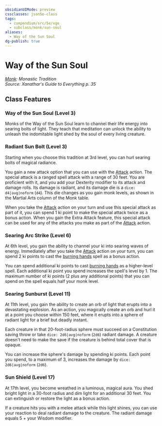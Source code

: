 ```yaml
---
obsidianUIMode: preview
cssclasses: json5e-class
tags:
  - compendium/src/5e/xge
  - subclass/monk/sun-soul
aliases:
  - Way of the Sun Soul
dg-publish: true
---
```

# Way of the Sun Soul
*[Monk](monk.md): Monastic Tradition*  
*Source: Xanathar's Guide to Everything p. 35*  


## Class Features

### Way of the Sun Soul (Level 3)

Monks of the Way of the Sun Soul learn to channel their life energy into searing bolts of light. They teach that meditation can unlock the ability to unleash the indomitable light shed by the soul of every living creature.

### Radiant Sun Bolt (Level 3)

Starting when you choose this tradition at 3rd level, you can hurl searing bolts of magical radiance.

You gain a new attack option that you can use with the [Attack](/3-Mechanics/CLI/rules/actions.md#Attack) action. The special attack is a ranged spell attack with a range of 30 feet. You are proficient with it, and you add your Dexterity modifier to its attack and damage rolls. Its damage is radiant, and its damage die is a `dice: d4|avg|noform` (`d4`). This die changes as you gain monk levels, as shown in the Martial Arts column of the Monk table.

When you take the [Attack](/3-Mechanics/CLI/rules/actions.md#Attack) action on your turn and use this special attack as part of it, you can spend 1 ki point to make the special attack twice as a bonus action. When you gain the Extra Attack feature, this special attack can be used for any of the attacks you make as part of the [Attack](/3-Mechanics/CLI/rules/actions.md#Attack) action.

### Searing Arc Strike (Level 6)

At 6th level, you gain the ability to channel your ki into searing waves of energy. Immediately after you take the [Attack](/3-Mechanics/CLI/rules/actions.md#Attack) action on your turn, you can spend 2 ki points to cast the [burning hands](/Admin/CLI/spells/burning-hands.md) spell as a bonus action.

You can spend additional ki points to cast [burning hands](/Admin/CLI/spells/burning-hands.md) as a higher-level spell. Each additional ki point you spend increases the spell's level by 1. The maximum number of ki points (2 plus any additional points) that you can spend on the spell equals half your monk level.

### Searing Sunburst (Level 11)

At 11th level, you gain the ability to create an orb of light that erupts into a devastating explosion. As an action, you magically create an orb and hurl it at a point you choose within 150 feet, where it erupts into a sphere of radiant light for a brief but deadly instant.

Each creature in that 20-foot-radius sphere must succeed on a Constitution saving throw or take `dice: 2d6|avg|noform` (`2d6`) radiant damage. A creature doesn't need to make the save if the creature is behind total cover that is opaque.

You can increase the sphere's damage by spending ki points. Each point you spend, to a maximum of 3, increases the damage by `dice: 2d6|avg|noform` (`2d6`).

### Sun Shield (Level 17)

At 17th level, you become wreathed in a luminous, magical aura. You shed bright light in a 30-foot radius and dim light for an additional 30 feet. You can extinguish or restore the light as a bonus action.

If a creature hits you with a melee attack while this light shines, you can use your reaction to deal radiant damage to the creature. The radiant damage equals 5 + your Wisdom modifier.